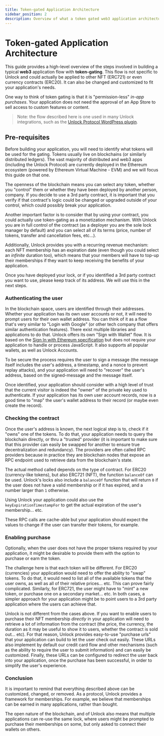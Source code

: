 ```yaml
---
title: Token-gated Application Architecture
sidebar_position: 2
description: Overview of what a token gated web3 application architecture might look like.
---
```


# Token-gated Application Architecture

This guide provides a high-level overview of the steps involved in building a typical **web3** application flow with **token-gating**. This flow is not specific to Unlock and could actually be applied to other NFT (ERC721) or even currency contracts (ERC20). It can also be changed and customized to fit your application's needs.

One way to think of token gating is that it is "permission-less" _in-app purchases_. Your application does not need the approval of an App Store to sell access to custom features or content.

> Note: the flow described here is one used in many Unlock integrations, such as the [Unlock Protocol WordPress plugin](https://wordpress.org/plugins/unlock-protocol/). 

## Pre-requisites

Before building your application, you will need to identify what tokens will be used for the gating. Tokens usually live on blockchains (or similarly distributed ledgers). The vast majority of distributed and web3 apps (including the Unlock Protocol) are currently deployed in the Ethereum ecosystem (powered by Ethereum Virtual Machine - EVM) and we will focus this guide on that one.

The openness of the blockchain means you can select any token, whether you "control" them or whether they have been deployed by another person, company. If you decide to use a 3rd party contract, it is important that you verify if that contract's logic could be changed or upgraded outside of your control, which could possibly break your application.

Another important factor is to consider that by using your contract, you could actually use token-gating as a monetization mechanism. With Unlock you are in full control of the contract (as a deployer you are the sole lock manager by default) and you can select all of its terms (price, number of tokens, transfer and cancellation fees, etc...).

Additionally, Unlock provides you with a recurring revenue mechanism: each NFT membership has an expiration date (even though you could select an _infinite_ duration too), which means that your members will have to top-up their memberships if they want to keep receiving the benefits of your application.

Once you have deployed your lock, or if you identified a 3rd party contract you want to use, please keep track of its address. We will use this in the next steps.

### Authenticating the user

In the blockchain space, users are identified through their addresses. Whether your application has its own user accounts or not, it will need to prompt users for their own wallet address. You can think of it as a flow that's very similar to "Login with Google" (or other tech company that offers similar authentication features). There exist multiple libraries and applications to do that. Unlock offers its own "Sign with Wallet" flow. It is based on the [Sign In with Ethereum specification](https://login.xyz) but does not require your application to handle or process JavaScript. It also supports all popular wallets, as well as Unlock Accounts.

To be secure the process requires the user to sign a message (the message itself includes the user's address, a timestamp, and a nonce to prevent replay attacks), and your application will need to "recover" the user's address, based on the signed-message and the message itself.

Once identified, your application should consider with a high level of trust that the current visitor is indeed the "owner" of the private key used to authenticate. If your application has its own user account records, now is a good time to "map" the user's wallet address to their record (or maybe even create the record).

### Checking the contract

Once the user's address is known, the next logical step is to, check if it "owns" one of the tokens. To do that, your application needs to query the blockchain directly, or thru a "trusted" provider (it is important to make sure that this provider can easily be swapped for another to ensure true decentralization and redundancy). The providers are often called RPC providers because in practice they are blockchain nodes that expose an RPC endpoint used to retrieve data from the blockchain's state.

The actual method called depends on the type of contract. For ERC20 (currency-like tokens), but also ERC721 (NFT), the function `balanceOf` can be used. Unlock's locks also include a `balanceOf` function that will return `0` if the user does not have a valid membership or if it has expired, and a number larger than `1` otherwise.

Using Unlock your application could also use the `keyExpirationTimestampFor` to get the actual expiration of the user's membership... etc.

These RPC calls are cache-able but your application should expect the values to change if the user can transfer their tokens, for example.

### Enabling purchase

Optionally, when the user does not have the proper tokens required by your application, it might be desirable to provide them with the option to purchase or earn the token.

The challenge here is that each token will be different. For ERC20 (currencies) your application would need to offer the ability to "swap" tokens. To do that, it would need to list all of the available tokens that the user owns, as well as all of their relative prices... etc. This can prove fairly complicated. Similarly, for ERC721, the user might have to "mint" a new token, or purchase one on a secondary market... etc. In both cases, a simpler approach for your application might be to point users to a 3rd party application where the users can achieve that.

Unlock is not different from the cases above. If you want to enable users to purchase their NFT membership _directly_ in your application will need to retrieve a lot of information from the contract (the price, the currency, the duration as it may be useful to show it to users, whether the contract is sold out... etc). For that reason, Unlock provides easy-to-use "purchase urls" that your application can build to let the user check out easily. These URLs also implement by default our credit card flow and other mechanisms (such as the ability to require the user to submit information) and can easily be customized. Finally, these URLs can be configured to redirect the user back into your application, once the purchase has been successful, in order to simplify the user's experience.

### Conclusion

It is important to remind that everything described above can be customized, changed, or removed. As a protocol, Unlock provides a framework for memberships. For example, we believe that memberships can be earned in many applications, rather than bought.&#x20;

The open nature of the blockchain, and of Unlock also means that multiple applications can re-use the same lock, where users might be prompted to purchase their memberships on some, but only asked to connect their wallets on others.
